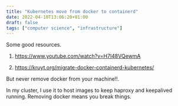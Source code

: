 ```yaml
---
title: "Kubernetes move from docker to containerd"
date: 2022-04-10T13:06:20+01:00
draft: false
tags: ["computer science", "infrastructure"]
---
```


Some good resources.

1. https://www.youtube.com/watch?v=H7l48VQewmA

2. https://kruyt.org/migrate-docker-containerd-kubernetes/

But never remove docker from your machine!!.

In my cluster, I use it to host images to keep haproxy and keepalived running. Removing docker means you break things.